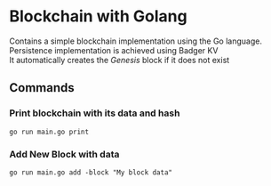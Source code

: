 # Blockchain with Golang

<p>
Contains a simple blockchain implementation using the Go language.<br>
Persistence implementation is achieved using Badger KV<br>
It automatically creates the <i>Genesis</i> block if it does not exist
</p>

## Commands
### Print blockchain with its data and hash <br>
`go run main.go print`
<br>

### Add New Block with data<br>
`go run main.go add -block "My block data"`

###
